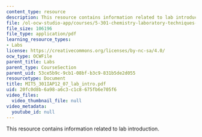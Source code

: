 ```yaml
---
content_type: resource
description: This resource contains information related to lab introduction.
file: /ol-ocw-studio-app/courses/5-301-chemistry-laboratory-techniques-january-iap-2012/20fc0d8b6a98a6c3c1c8675fb6e705f6_MIT5_301IAP12_07_lab_intro.pdf
file_size: 106196
file_type: application/pdf
learning_resource_types:
- Labs
license: https://creativecommons.org/licenses/by-nc-sa/4.0/
ocw_type: OCWFile
parent_title: Labs
parent_type: CourseSection
parent_uid: 53ce5b9c-9cb1-08bf-b3c9-831b5de2d055
resourcetype: Document
title: MIT5_301IAP12_07_lab_intro.pdf
uid: 20fc0d8b-6a98-a6c3-c1c8-675fb6e705f6
video_files:
  video_thumbnail_file: null
video_metadata:
  youtube_id: null
---
```

This resource contains information related to lab introduction.